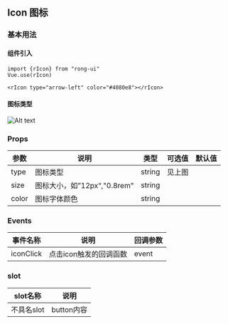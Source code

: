 ## Icon 图标

### 基本用法

#### 组件引入

```
import {rIcon} from "rong-ui"
Vue.use(rIcon)

<rIcon type="arrow-left" color="#4080e8"></rIcon>

```
#### 图标类型

![Alt text](https://rong360.github.io/rong-ui/assets/images/icons.png)

### Props

| 参数      | 说明    | 类型      | 可选值       | 默认值   |
|---------- |-------- |---------- |-------------  |-------- |
| type  | 图标类型   | string   | 见上图 |  |
| size  | 图标大小，如”12px“,"0.8rem"    | string   |  |  |
| color  | 图标字体颜色    | string   |  |  |

### Events

| 事件名称      | 说明    | 回调参数      |
|---------- |-------- |---------- |
| iconClick  | 点击icon触发的回调函数  |  event |


### slot
| slot名称      | 说明    | 
|---------- |-------- |
| 不具名slot  | button内容    | 
